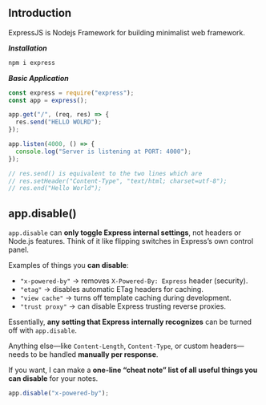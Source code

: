 ## Introduction

ExpressJS is Nodejs Framework for building minimalist web framework.

**_Installation_**

```bash
npm i express
```

**_Basic Application_**

```js
const express = require("express");
const app = express();

app.get("/", (req, res) => {
  res.send("HELLO WOLRD");
});

app.listen(4000, () => {
  console.log("Server is listening at PORT: 4000");
});

// res.send() is equivalent to the two lines which are
// res.setHeader("Content-Type", "text/html; charset=utf-8");
// res.end("Hello World");
```

## app.disable()

`app.disable` can **only toggle Express internal settings**, not headers or Node.js features. Think of it like flipping switches in Express’s own control panel.

Examples of things you **can disable**:

- `"x-powered-by"` → removes `X-Powered-By: Express` header (security).
- `"etag"` → disables automatic ETag headers for caching.
- `"view cache"` → turns off template caching during development.
- `"trust proxy"` → can disable Express trusting reverse proxies.

Essentially, **any setting that Express internally recognizes** can be turned off with `app.disable`.

Anything else—like `Content-Length`, `Content-Type`, or custom headers—needs to be handled **manually per response**.

If you want, I can make a **one-line “cheat note” list of all useful things you can disable** for your notes.

```js
app.disable("x-powered-by");
```
